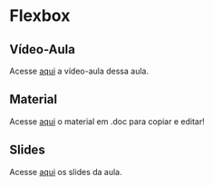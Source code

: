 # Flexbox

## Vídeo-Aula
Acesse [aqui](https://drive.google.com/file/d/10Y5d9h8NeVPdP6wfKIGfyQFex6_kGKbd/view?usp=sharing) a vídeo-aula dessa aula.

## Material 
Acesse [aqui](https://docs.google.com/document/d/1bQqNNciFyKE2u7-A2TMnjtJN8s1TPFjj7UMAzDXbZ5c/edit?usp=sharing) o material em .doc para copiar e editar!

## Slides
Acesse [aqui](https://www.canva.com/design/DAGD6lstdUo/psovNqPtRjFJhqIiLhRdUQ/edit?utm_content=DAGD6lstdUo&utm_campaign=designshare&utm_medium=link2&utm_source=sharebutton) os slides da aula.
